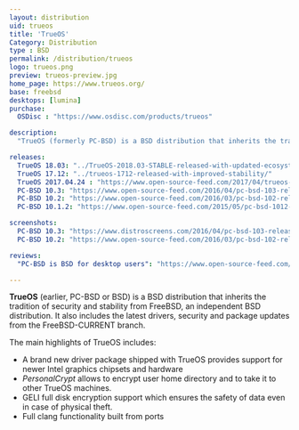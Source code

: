 ```yaml
---
layout: distribution
uid: trueos
title: 'TrueOS'
Category: Distribution
type : BSD
permalink: /distribution/trueos
logo: trueos.png
preview: trueos-preview.jpg
home_page: https://www.trueos.org/
base: freebsd
desktops: [lumina]
purchase:
  OSDisc : "https://www.osdisc.com/products/trueos"

description: 
  "TrueOS (formerly PC-BSD) is a BSD distribution that inherits the tradition of security and stability from FreeBSD with the latest drivers and security updates."

releases:
  TrueOS 18.03: "../TrueOS-2018.03-STABLE-released-with-updated-ecosystem-to-fight-meltdown-and-spectre-issues/"
  TrueOS 17.12: "../trueos-1712-released-with-improved-stability/"
  TrueOS 2017.04.24 : "https://www.open-source-feed.com/2017/04/trueos-stable-update-20170424-is.html"
  PC-BSD 10.3: "https://www.open-source-feed.com/2016/04/pc-bsd-103-release-announced.html"
  PC-BSD 10.2: "https://www.open-source-feed.com/2016/03/pc-bsd-102-release-screenshot-tour.html"
  PC-BSD 10.1.2: "https://www.open-source-feed.com/2015/05/pc-bsd-1012-released.html"

screenshots:
  PC-BSD 10.3: "https://www.distroscreens.com/2016/04/pc-bsd-103-release-lumina-screenshots.html"
  PC-BSD 10.2: "https://www.open-source-feed.com/2016/03/pc-bsd-102-release-screenshot-tour.html"

reviews:
  "PC-BSD is BSD for desktop users": "https://www.open-source-feed.com/2015/12/pc-bsd-bsd-for-desktop-user-review.html"

---
```


**TrueOS** (earlier, PC-BSD or BSD) is a BSD distribution that inherits the tradition of security and stability from FreeBSD, an independent BSD distribution. It also includes the latest drivers, security and package updates from the FreeBSD-CURRENT branch.

The main highlights of TrueOS includes:
- A brand new driver package shipped with TrueOS provides support for newer Intel graphics chipsets and hardware
- *PersonalCrypt* allows to encrypt user home directory and to take it to other TrueOS machines.
- GELI full disk encryption support which ensures the safety of data even in case of physical theft.
- Full clang functionality built from ports